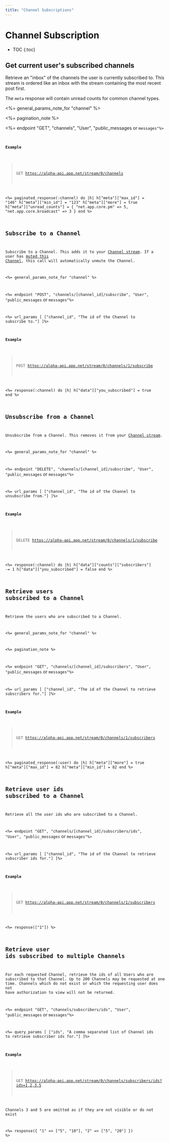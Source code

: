 ```yaml
---
title: "Channel Subscriptions"
---
```


# Channel Subscription

* TOC
{:toc}

## Get current user's subscribed channels

Retrieve an "inbox" of the channels the user is currently subscribed to. This stream is ordered like an inbox with the stream containing the most recent post first.

The `meta` response will contain unread counts for common channel types.

<%= general_params_note_for "channel" %>

<%= pagination_note %>

<%= endpoint "GET", "channels", "User", "public_messages</code> or <code>messages"%>

#### Example

> GET https://alpha-api.app.net/stream/0/channels

<%= paginated_response(:channel) do |h|
    h["meta"]["max_id"] = "146"
    h["meta"]["min_id"] = "123"
    h["meta"]["more"] = true
    h["meta"]["unread_counts"] = {
        "net.app.core.pm" => 5,
        "net.app.core.broadcast" => 3
    }
end %>

## Subscribe to a Channel

Subscribe to a Channel. This adds it to your [Channel stream](#get-current-users-subscribed-channels). If a user has [muted this Channel](/reference/resources/channel/muting/#mute-a-channel), this call will automatically unmute the Channel.

<%= general_params_note_for "channel" %>

<%= endpoint "POST", "channels/[channel_id]/subscribe", "User", "public_messages</code> or <code>messages"%>

<%= url_params [
    ["channel_id", "The id of the Channel to subscribe to."]
]%>

#### Example

> POST https://alpha-api.app.net/stream/0/channels/1/subscribe

<%= response(:channel) do |h|
    h["data"]["you_subscribed"] = true
end %>

## Unsubscribe from a Channel

Unsubscribe from a Channel. This removes it from your [Channel stream](#get-current-users-subscribed-channels).

<%= general_params_note_for "channel" %>

<%= endpoint "DELETE", "channels/[channel_id]/subscribe", "User", "public_messages</code> or <code>messages"%>

<%= url_params [
    ["channel_id", "The id of the Channel to unsubscribe from."]
]%>

#### Example

> DELETE https://alpha-api.app.net/stream/0/channels/1/subscribe

<%= response(:channel) do |h|
    h["data"]["counts"]["subscribers"] -= 1
    h["data"]["you_subscribed"] = false
end %>

## Retrieve users subscribed to a Channel

Retrieve the users who are subscribed to a Channel.

<%= general_params_note_for "channel" %>

<%= pagination_note %>

<%= endpoint "GET", "channels/[channel_id]/subscribers", "User", "public_messages</code> or <code>messages"%>

<%= url_params [
    ["channel_id", "The id of the Channel to retrieve subscribers for."]
]%>

#### Example

> GET https://alpha-api.app.net/stream/0/channels/1/subscribers

<%= paginated_response(:user) do |h|
    h["meta"]["more"] = true
    h["meta"]["max_id"] = 82
    h["meta"]["min_id"] = 82
end %>

## Retrieve user ids subscribed to a Channel

Retrieve all the user ids who are subscribed to a Channel.

<%= endpoint "GET", "channels/[channel_id]/subscribers/ids", "User", "public_messages</code> or <code>messages"%>

<%= url_params [
    ["channel_id", "The id of the Channel to retrieve subscriber ids for."]
]%>

#### Example

> GET https://alpha-api.app.net/stream/0/channels/1/subscribers

<%= response(["1"]) %>

## Retrieve user ids subscribed to multiple Channels

For each requested Channel, retrieve the ids of all Users who are subscribed to that Channel. Up to 200 Channels may be requested at one time. Channels which do not exist or which the requesting user does not have authorization to view will not be returned.

<%= endpoint "GET", "channels/subscribers/ids", "User", "public_messages</code> or <code>messages"%>

<%= query_params [
    ["ids", "A comma separated list of Channel ids to retrieve subscriber ids for."]
]%>

#### Example

> GET https://alpha-api.app.net/stream/0/channels/subscribers/ids?ids=1,2,3,5

Channels 3 and 5 are omitted as if they are not visible or do not exist

<%= response({
    "1" => ["5", "10"],
    "2" => ["5", "20"]
}) %>
